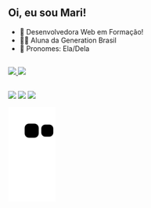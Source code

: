 ## Oi, eu sou Mari!

- 🌱 Desenvolvedora Web em Formação!
- 👩‍🎓 Aluna da Generation Brasil
- 👾 Pronomes: Ela/Dela

## <div align="center">
  <a href="https://github.com/marianatheml">
  <img height="140em" src="https://github-readme-stats.vercel.app/api?username=marianatheml&show_icons=true&theme=dracula&include_all_commits=true&count_private=true"/>
  <img height="140em" src="https://github-readme-stats.vercel.app/api/top-langs/?username=marianatheml&layout=compact&langs_count=7&theme=dracula"/>
</div>
  
## <div> 
  <a href="https://instagram.com/marianatheml" target="_blank"><img src="https://img.shields.io/badge/Instagram-E4405F?style=for-the-badge&logo=instagram&logoColor=white" target="_blank"></a>
  <a href = "mailto:marianatheml@gmail.com"><img src="https://img.shields.io/badge/-Gmail-%23333?style=for-the-badge&logo=gmail&logoColor=white" target="_blank"></a>
  <a href="https://www.linkedin.com/in/marianatheml" target="_blank"><img src="https://img.shields.io/badge/-LinkedIn-%230077B5?style=for-the-badge&logo=linkedin&logoColor=white" target="_blank"></a> 
  
  ![Snake animation](https://github.com/aldairsoares/aldairsoares/blob/output/github-contribution-grid-snake.svg)
  
</div>
